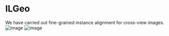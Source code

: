 # ILGeo
We have carried out fine-grained instance alignment for cross-view images.
![image](https://github.com/user-attachments/assets/a018aa67-9a3b-4195-bfdf-9ccfaaf60384)
![image](https://github.com/user-attachments/assets/d8acf506-a6c1-4b9a-acad-8d2e89f550bd)

